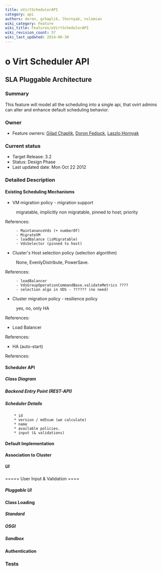 ```yaml
---
title: oVirtSchedulerAPI
category: api
authors: doron, gchaplik, lhornyak, nslomian
wiki_category: Feature
wiki_title: Features/oVirtSchedulerAPI
wiki_revision_count: 57
wiki_last_updated: 2014-06-30
---
```


# o Virt Scheduler API

## SLA Pluggable Architecture

### Summary

This feature will model all the scheduling into a single api, that ovirt admins can alter and enhance default scheduling behavior.

### Owner

*   Feature owners: [ Gilad Chaplik](User:gchaplik), [ Doron Fediuck](User:dfediuck), [ Laszlo Hornyak](User:lhornyak)

### Current status

*   Target Release: 3.2
*   Status: Design Phase
*   Last updated date: Mon Oct 22 2012

### Detailed Description

#### Existing Scheduling Mechanisms

*   VM migration policy - migration support

         migratable, implicitly non migratable, pinned to host; priority

References:

         - MaintananceVds (+ numberOf)
         - MigrateVM
         - loadBalance (isMigratable)
         - VdsSelector (pinned to host)

*   Cluster's Host selection policy (selection algorithm)

         None, EvenlyDistribute, PowerSave.

References:

         - loadBalancer
         - VdsGroupOperationCommandBase.validateMetrics ????
         - selection algo in VDS - ?????? (no need)

*   Cluster migration policy - resilience policy

         yes, no, only HA

References:

*   Load Balancer

References:

*   HA (auto-start)

References:

#### Scheduler API

##### Class Diagram

##### Backend Entry Point (REST-API)

##### Scheduler Details

        * id
        * version / md5sum (we calculate)
        * name
        * available policies.
        * input (& validations)

#### Default Implementation

#### Association to Cluster

##### UI

===== User Input & Validation ====

##### Pluggable UI

#### Class Loading

##### Standard

##### OSGI

##### Sandbox

#### Authentication

### Tests
